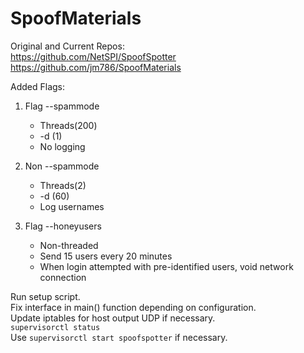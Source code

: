 # SpoofMaterials

Original and Current Repos:  
https://github.com/NetSPI/SpoofSpotter  
https://github.com/jm786/SpoofMaterials

Added Flags:  
1. Flag --spammode
	* Threads(200)
	* -d (1) 
	* No logging  

2. Non --spammode
	* Threads(2)
	* -d (60)
	* Log usernames

3. Flag --honeyusers
	* Non-threaded
	* Send 15 users every 20 minutes
	* When login attempted with pre-identified users, void network connection
  
Run setup script.  
Fix interface in main() function depending on configuration.  
Update iptables for host output UDP if necessary.  
`supervisorctl status`   
Use `supervisorctl start spoofspotter` if necessary.
